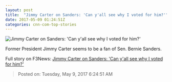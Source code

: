 ```yaml
---
layout: post
title:  "Jimmy Carter on Sanders: 'Can y'all see why I voted for him?'"
date: 2017-05-09 01:24:51Z
categories: cnn-com-top-stories
---
```


![Jimmy Carter on Sanders: 'Can y'all see why I voted for him?'](http://i2.cdn.cnn.com/cnnnext/dam/assets/151220153335-jimmy-carter-aug-2015-super-tease.jpg)

Former President Jimmy Carter seems to be a fan of Sen. Bernie Sanders.


Full story on F3News: [Jimmy Carter on Sanders: 'Can y'all see why I voted for him?'](http://www.f3nws.com/n/2uZZSG)

> Posted on: Tuesday, May 9, 2017 6:24:51 AM
